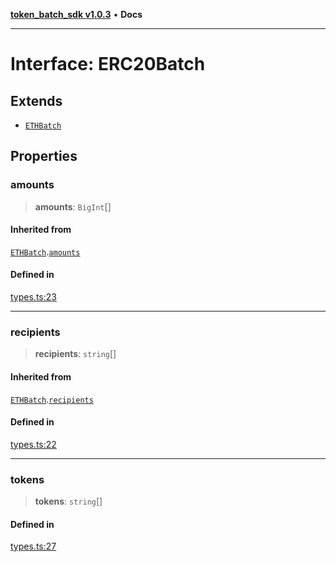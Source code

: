 [**token_batch_sdk v1.0.3**](../index.md) • **Docs**

***

# Interface: ERC20Batch

## Extends

- [`ETHBatch`](ETHBatch.md)

## Properties

### amounts

> **amounts**: `BigInt`[]

#### Inherited from

[`ETHBatch`](ETHBatch.md).[`amounts`](ETHBatch.md#amounts)

#### Defined in

[types.ts:23](https://github.com/aditya172926/token_batch_sdk/blob/299692e668ba7fb3ac20c4b072a7cd48139d2da6/src/types.ts#L23)

***

### recipients

> **recipients**: `string`[]

#### Inherited from

[`ETHBatch`](ETHBatch.md).[`recipients`](ETHBatch.md#recipients)

#### Defined in

[types.ts:22](https://github.com/aditya172926/token_batch_sdk/blob/299692e668ba7fb3ac20c4b072a7cd48139d2da6/src/types.ts#L22)

***

### tokens

> **tokens**: `string`[]

#### Defined in

[types.ts:27](https://github.com/aditya172926/token_batch_sdk/blob/299692e668ba7fb3ac20c4b072a7cd48139d2da6/src/types.ts#L27)
